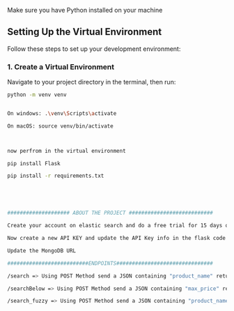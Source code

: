 Make sure you have Python installed on your machine

## Setting Up the Virtual Environment

Follow these steps to set up your development environment:

### 1. Create a Virtual Environment

Navigate to your project directory in the terminal, then run:

```bash
python -m venv venv


On windows: .\venv\Scripts\activate

On macOS: source venv/bin/activate



now perfrom in the virtual environment

pip install Flask

pip install -r requirements.txt





#################### ABOUT THE PROJECT ###########################

Create your account on elastic search and do a free trial for 15 days on https://www.elastic.co/

Now create a new API KEY and update the API Key info in the flask code

Update the MongoDB URL

##########################ENDPOINTS###############################

/search => Using POST Method send a JSON containing "product_name" returns the product with EXACT PRODUCT NAME

/searchBelow => Using POST Method send a JSON containing "max_price" returns all the products BELOW MAX_PRICE

/search_fuzzy => Using POST Method send a JSON containing "product_name" returns the product with SIMILAR PRODUCT NAME
```
